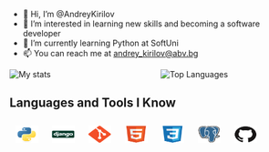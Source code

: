 - 👋 Hi, I’m @AndreyKirilov
- 👀 I’m interested in learning new skills and becoming a software developer
- 🌱 I’m currently learning Python at SoftUni
- 📫 You can reach me at andrey_kirilov@abv.bg

<div style="display: flex; justify_content: space-between; align-items: flex-start;">
<img alt="My stats" src="https://github-readme-stats.vercel.app/api?username=AndreyKirilov&show_icons=true&theme=tokyonight" style="width: 400px; height: auto;"/>
<img alt="Top Languages" src="https://github-readme-stats.vercel.app/api/top-langs/?username=AndreyKirilov&layout=compact&theme=tokyonight" style="width: 360px; height: auto;"/>
</div>


<h2>Languages and Tools I Know</h2>

<div>
    <img src="https://raw.githubusercontent.com/devicons/devicon/master/icons/python/python-original.svg" alt="Python" width="40" height="30" style="margin: 10px;"/>
    <img src="https://github.com/devicons/devicon/blob/v2.14.0/icons/django/django-original.svg" alt="Django" width="40" height="30" style="margin: 10px;"/>
    <img src="https://raw.githubusercontent.com/devicons/devicon/master/icons/git/git-original.svg" alt="Git" width="40" height="30" style="margin: 10px;"/>
    <img src="https://raw.githubusercontent.com/devicons/devicon/master/icons/html5/html5-original.svg" alt="HTML" width="40" height="30" style="margin: 10px;"/>
    <img src="https://raw.githubusercontent.com/devicons/devicon/master/icons/css3/css3-original.svg" alt="CSS" width="40" height="30" style="margin: 10px;"/>
    <img src="https://raw.githubusercontent.com/devicons/devicon/master/icons/postgresql/postgresql-original.svg" alt="PostgreSQL" width="40" height="30" style="margin: 10px;"/>
    <img src="https://raw.githubusercontent.com/devicons/devicon/master/icons/github/github-original.svg" alt="GitHub" width="40" height="30" style="margin: 10px;"/>
</div>




<!---
AndreyKirilov/AndreyKirilov is a ✨ special ✨ repository because its `README.md` (this file) appears on your GitHub profile.
You can click the Preview link to take a look at your changes.
--->
